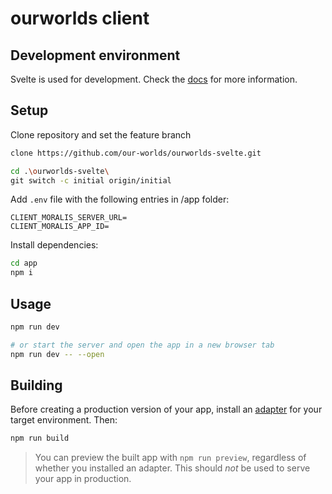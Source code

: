 # ourworlds client

## Development environment

Svelte is used for development. Check the [docs](https://kit.svelte.dev/docs) for more information.

## Setup

Clone repository and set the feature branch

```bash
clone https://github.com/our-worlds/ourworlds-svelte.git

cd .\ourworlds-svelte\
git switch -c initial origin/initial
```

Add `.env` file with the following entries in /app folder:

```
CLIENT_MORALIS_SERVER_URL=
CLIENT_MORALIS_APP_ID=
```

Install dependencies:

```bash
cd app
npm i
```

## Usage

```bash
npm run dev

# or start the server and open the app in a new browser tab
npm run dev -- --open
```

## Building

Before creating a production version of your app, install an [adapter](https://kit.svelte.dev/docs#adapters) for your target environment. Then:

```bash
npm run build
```

> You can preview the built app with `npm run preview`, regardless of whether you installed an adapter. This should _not_ be used to serve your app in production.
